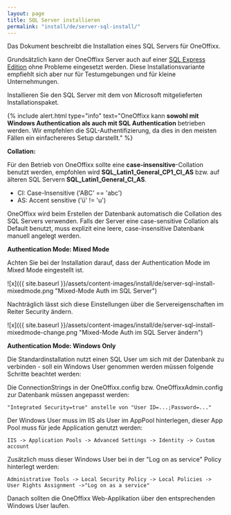 ```yaml
---
layout: page
title: SQL Server installieren
permalink: "install/de/server-sql-install/"
---
```


Das Dokument beschreibt die Installation eines SQL Servers für OneOffixx. 

Grundsätzlich kann der OneOffixx Server auch auf einer [SQL Express Edition](http://www.microsoft.com/en-us/server-cloud/products/sql-server-editions/sql-server-express.aspx) ohne Probleme eingesetzt werden. Diese Installationsvariante empfiehlt sich aber nur für Testumgebungen und für kleine Unternehmungen. 

Installieren Sie den SQL Server mit dem von Microsoft mitgelieferten Installationspaket.

{% include alert.html type="info" text="OneOffixx kann <b>sowohl mit Windows Authentication als auch mit SQL Authentication</b> betrieben werden. Wir empfehlen die SQL-Authentifizierung, da dies in den meisten Fällen ein einfachereres Setup darstellt." %}

__Collation:__

Für den Betrieb von OneOffixx sollte eine __case-insensitive__-Collation benutzt werden, empfohlen wird __SQL_Latin1_General_CP1_CI_AS__ bzw. auf älteren SQL Servern __SQL_Latin1_General_CI_AS__.

* CI: Case-Insensitive ('ABC' == 'abc')
* AS: Accent sensitive ('ü' != 'u')

OneOffixx wird beim Erstellen der Datenbank automatisch die Collation des SQL Servers verwenden. Falls der Server eine case-sensitive Collation als Default benutzt, muss explizit eine leere, case-insensitive Datenbank manuell angelegt werden. 

__Authentication Mode: Mixed Mode__

Achten Sie bei der Installation darauf, dass der Authentication Mode im Mixed Mode eingestellt ist.

![x]({{ site.baseurl }}/assets/content-images/install/de/server-sql-install-mixedmode.png "Mixed-Mode Auth im SQL Server")

Nachträglich lässt sich diese Einstellungen über die Servereigenschaften im Reiter Security ändern.

![x]({{ site.baseurl }}/assets/content-images/install/de/server-sql-install-mixedmode-change.png "Mixed-Mode Auth im SQL Server ändern")

__Authentication Mode: Windows Only__

Die Standardinstallation nutzt einen SQL User um sich mit der Datenbank zu verbinden - soll ein Windows User genommen werden müssen folgende Schritte beachtet werden:

Die ConnectionStrings in der OneOffixx.config bzw. OneOffixxAdmin.config zur Datenbank müssen angepasst werden: 

    "Integrated Security=true" anstelle von "User ID=...;Password=..."

Der Windows User muss im IIS als User im AppPool hinterlegen, dieser App Pool muss für jede Application genutzt werden:

    IIS -> Application Pools -> Advanced Settings -> Identity -> Custom account

Zusätzlich muss dieser Windows User bei in der "Log on as service" Policy hinterlegt werden:

    Administrative Tools -> Local Security Policy -> Local Policies -> User Rights Assignment ->"Log on as a service"
  
Danach sollten die OneOffixx Web-Applikation über den entsprechenden Windows User laufen.
